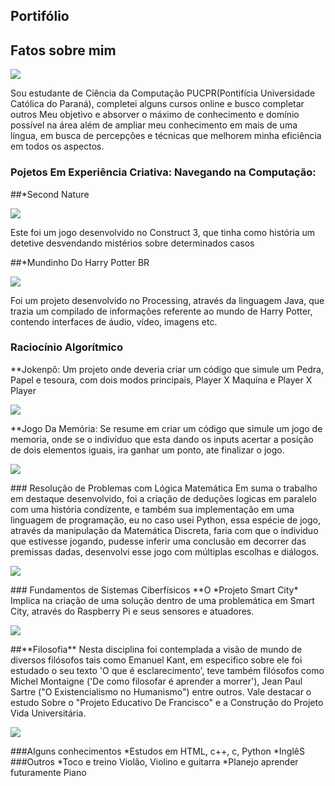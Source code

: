 ## Portifólio
## Fatos sobre mim
 <p> <img src="./imagens/EU.jpeg"></p>
Sou estudante de Ciência da Computação PUCPR(Pontifícia Universidade Católica do Paraná), completei alguns cursos online e busco completar outros
 Meu objetivo e absorver o máximo de conhecimento e domínio possível na área além de ampliar meu conhecimento em mais de uma língua, em busca de percepções e técnicas que melhorem minha eficiência em todos os aspectos.



### Pojetos Em Experiência Criativa: Navegando na Computação:
##*Second Nature
<p> <img src="./imagens/SecondNature.jpeg"></p>
Este foi um jogo desenvolvido no Construct 3, que tinha como história um detetive desvendando mistérios sobre determinados casos

##*Mundinho Do Harry Potter BR 
<p> <img src="./imagens/MundinhoDoHarry.jpeg"></p>
Foi um projeto desenvolvido no Processing, através da linguagem Java, que trazia um compilado de informações referente ao mundo de Harry Potter, contendo interfaces de áudio, vídeo, imagens etc.

### Raciocínio Algorítmico
**Jokenpô: Um projeto onde deveria criar um código que simule um Pedra, Papel e tesoura, com dois modos principais, Player X Maquina e Player X Player
<p> <img src="./imagens/Jokenpo.png"></p>
**Jogo Da Memória: Se resume em criar um código que simule um jogo de memoria, onde se o indivíduo que esta dando os inputs acertar a posição de dois elementos iguais, ira ganhar um ponto, ate finalizar o jogo.
<p> <img src="./imagens/JogoDaMemoria.png"></p>
### Resolução de Problemas com Lógica Matemática
Em suma o trabalho em destaque desenvolvido, foi a criação de deduções logicas em paralelo com uma história condizente, e também sua implementação em uma linguagem de programação, eu no caso usei Python, essa espécie de jogo, através da manipulação da Matemática Discreta, faria com que o  individuo que estivesse jogando, pudesse inferir uma conclusão em decorrer das premissas dadas, desenvolvi esse jogo com múltiplas escolhas e diálogos.
<p> <img src="./imagens/Detetive.png"></p>
### Fundamentos de Sistemas Ciberfísicos
**O *Projeto Smart City* Implica na criação de uma solução dentro de uma problemática em Smart City, através do Raspberry Pi e seus sensores e atuadores.
<p> <img src="./imagens/raspb.png"></p>
##**Filosofia**
Nesta disciplina foi contemplada a visão de mundo de diversos filósofos tais como Emanuel Kant, em especifico sobre ele foi estudado o seu texto 'O que é esclarecimento', teve também filósofos como Michel Montaigne ('De como filosofar é aprender a morrer'), Jean Paul Sartre ("O Existencialismo no Humanismo") entre outros.
Vale destacar o estudo Sobre o "Projeto Educativo De Francisco" e a Construção do Projeto Vida Universitária.
<p> <img src="./imagens/PVU.png"></p>

###Alguns conhecimentos
*Estudos em HTML, c++, c, Python
*InglêS
###Outros
*Toco e treino Violão, Violino e guitarra
*Planejo aprender futuramente Piano

